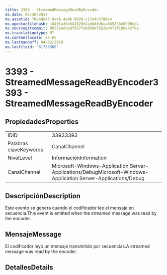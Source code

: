 ```yaml
---
title: 3393 - StreamedMessageReadByEncoder
ms.date: 03/30/2017
ms.assetid: 70ebde45-9e46-4adb-9020-c17e9c6786e4
ms.openlocfilehash: 1840fa38c641529d2a3bd3d6ca865236e8599cd4
ms.sourcegitcommit: 9b552addadfb57fab0b9e7852ed4f1f1b8a42f8e
ms.translationtype: MT
ms.contentlocale: es-ES
ms.lasthandoff: 04/23/2019
ms.locfileid: "61753360"
---
```

# <a name="3393---streamedmessagereadbyencoder"></a><span data-ttu-id="5ce48-102">3393 - StreamedMessageReadByEncoder</span><span class="sxs-lookup"><span data-stu-id="5ce48-102">3393 - StreamedMessageReadByEncoder</span></span>
## <a name="properties"></a><span data-ttu-id="5ce48-103">Propiedades</span><span class="sxs-lookup"><span data-stu-id="5ce48-103">Properties</span></span>  
  
|||  
|-|-|  
|<span data-ttu-id="5ce48-104">ID</span><span class="sxs-lookup"><span data-stu-id="5ce48-104">ID</span></span>|<span data-ttu-id="5ce48-105">3393</span><span class="sxs-lookup"><span data-stu-id="5ce48-105">3393</span></span>|  
|<span data-ttu-id="5ce48-106">Palabras clave</span><span class="sxs-lookup"><span data-stu-id="5ce48-106">Keywords</span></span>|<span data-ttu-id="5ce48-107">Canal</span><span class="sxs-lookup"><span data-stu-id="5ce48-107">Channel</span></span>|  
|<span data-ttu-id="5ce48-108">Nivel</span><span class="sxs-lookup"><span data-stu-id="5ce48-108">Level</span></span>|<span data-ttu-id="5ce48-109">Información</span><span class="sxs-lookup"><span data-stu-id="5ce48-109">Information</span></span>|  
|<span data-ttu-id="5ce48-110">Canal</span><span class="sxs-lookup"><span data-stu-id="5ce48-110">Channel</span></span>|<span data-ttu-id="5ce48-111">Microsoft-Windows-Application Server-Applications/Debug</span><span class="sxs-lookup"><span data-stu-id="5ce48-111">Microsoft-Windows-Application Server-Applications/Debug</span></span>|  
  
## <a name="description"></a><span data-ttu-id="5ce48-112">Descripción</span><span class="sxs-lookup"><span data-stu-id="5ce48-112">Description</span></span>  
 <span data-ttu-id="5ce48-113">Este evento se genera cuando el codificador lee el mensaje en secuencia.</span><span class="sxs-lookup"><span data-stu-id="5ce48-113">This event is emitted when the streamed message was read by the encoder.</span></span>  
  
## <a name="message"></a><span data-ttu-id="5ce48-114">Mensaje</span><span class="sxs-lookup"><span data-stu-id="5ce48-114">Message</span></span>  
 <span data-ttu-id="5ce48-115">El codificador leyó un mensaje transmitido por secuencias.</span><span class="sxs-lookup"><span data-stu-id="5ce48-115">A streamed message was read by the encoder.</span></span>  
  
## <a name="details"></a><span data-ttu-id="5ce48-116">Detalles</span><span class="sxs-lookup"><span data-stu-id="5ce48-116">Details</span></span>
